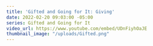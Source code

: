 ```yaml
---
title: 'Gifted and Going for It: Giving'
date: 2022-02-20 09:03:00 -05:00
series: Gifted and Going for It
video_url: https://www.youtube.com/embed/UDnFiyhOaJE
thumbnail_image: "/uploads/Gifted.png"
---
```


